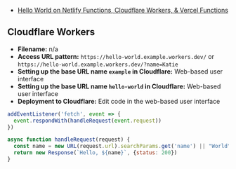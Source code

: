 * [Hello World on Netlify Functions, Cloudflare Workers, & Vercel Functions](https://dev.to/katiekodes/hello-world-on-netlify-functions-cloudflare-workers-vercel-functions-c94)

## Cloudflare Workers

* **Filename:** n/a
* **Access URL pattern:** `https://hello-world.example.workers.dev/` or `https://hello-world.example.workers.dev/?name=Katie`
* **Setting up the base URL name `example` in Cloudflare:** Web-based user interface
* **Setting up the base URL name `hello-world` in Cloudflare:** Web-based user interface
* **Deployment to Cloudflare:** Edit code in the web-based user interface

```js
addEventListener('fetch', event => {
  event.respondWith(handleRequest(event.request))
})

async function handleRequest(request) {
  const name = new URL(request.url).searchParams.get('name') || "World";
  return new Response(`Hello, ${name}`, {status: 200})
}
```